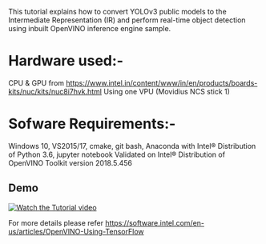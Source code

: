 This tutorial explains how to convert YOLOv3 public models to the Intermediate Representation (IR) and perform real-time object detection using inbuilt OpenVINO inference engine sample.

# Hardware used:-
CPU & GPU from https://www.intel.in/content/www/in/en/products/boards-kits/nuc/kits/nuc8i7hvk.html
Using one VPU (Movidius NCS stick 1)

# Sofware Requirements:-
Windows 10, VS2015/17, cmake, git bash, Anaconda with Intel® Distribution of Python 3.6, jupyter notebook 
Validated on Intel® Distribution of OpenVINO Toolkit version 2018.5.456

## Demo

[![Watch the Tutorial video](https://github.com/vijnasu/OpenVINO-Experiments/blob/master/Yolov3/oVYxvN.gif)](https://www.youtube.com/watch?v=FaqVhvJ6-Uc)

For more details please refer https://software.intel.com/en-us/articles/OpenVINO-Using-TensorFlow

